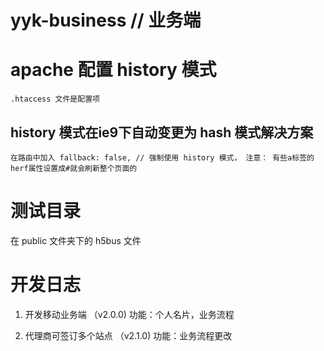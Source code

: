 # yyk-business  // 业务端

# apache 配置 history 模式
    .htaccess 文件是配置项

## history 模式在ie9下自动变更为 hash 模式解决方案

    在路由中加入 fallback: false, // 强制使用 history 模式， 注意： 有些a标签的herf属性设置成#就会刷新整个页面的

# 测试目录
  在 public 文件夹下的 h5bus 文件
# 开发日志

  1. 开发移动业务端  （v2.0.0)
     功能：个人名片，业务流程

  2. 代理商可签订多个站点 （v2.1.0)
     功能：业务流程更改

     